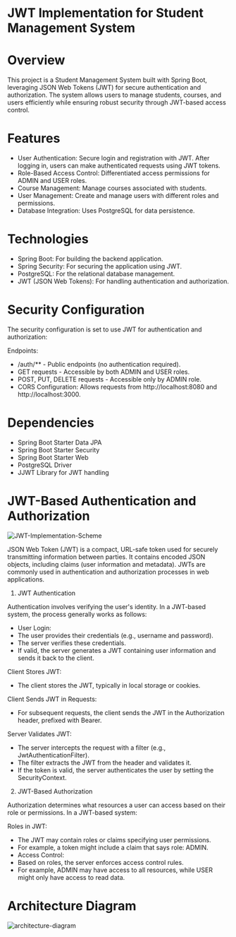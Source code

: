 # JWT Implementation for Student Management System

# Overview

This project is a Student Management System built with Spring Boot, leveraging JSON Web Tokens (JWT) for secure authentication and authorization. The system allows users to manage students, courses, and users efficiently while ensuring robust security through JWT-based access control.


# Features

- User Authentication: Secure login and registration with JWT. After logging in, users can make authenticated requests using JWT tokens.
- Role-Based Access Control: Differentiated access permissions for ADMIN and USER roles.
- Course Management: Manage courses associated with students.
- User Management: Create and manage users with different roles and permissions.
- Database Integration: Uses PostgreSQL for data persistence.


# Technologies

- Spring Boot: For building the backend application.
- Spring Security: For securing the application using JWT.
- PostgreSQL: For the relational database management.
- JWT (JSON Web Tokens): For handling authentication and authorization.



# Security Configuration
The security configuration is set to use JWT for authentication and authorization:

Endpoints:
- /auth/** - Public endpoints (no authentication required).
- GET requests - Accessible by both ADMIN and USER roles.
- POST, PUT, DELETE requests - Accessible only by ADMIN role.
- CORS Configuration: Allows requests from http://localhost:8080 and http://localhost:3000.


# Dependencies

- Spring Boot Starter Data JPA
- Spring Boot Starter Security
- Spring Boot Starter Web
- PostgreSQL Driver
- JJWT Library for JWT handling

# JWT-Based Authentication and Authorization

![JWT-Implementation-Scheme](https://github.com/user-attachments/assets/383fab8f-1c6f-42ac-86bc-617120def68b)


JSON Web Token (JWT) is a compact, URL-safe token used for securely transmitting information between parties. It contains encoded JSON objects, including claims (user information and metadata). JWTs are commonly used in authentication and authorization processes in web applications.

1. JWT Authentication

Authentication involves verifying the user's identity. In a JWT-based system, the process generally works as follows:

- User Login:
- The user provides their credentials (e.g., username and password).
- The server verifies these credentials.
- If valid, the server generates a JWT containing user information and sends it back to the client.

Client Stores JWT:
- The client stores the JWT, typically in local storage or cookies.
  
Client Sends JWT in Requests:
- For subsequent requests, the client sends the JWT in the Authorization header, prefixed with Bearer.
  
Server Validates JWT:
- The server intercepts the request with a filter (e.g., JwtAuthenticationFilter).
- The filter extracts the JWT from the header and validates it.
- If the token is valid, the server authenticates the user by setting the SecurityContext.

2. JWT-Based Authorization

Authorization determines what resources a user can access based on their role or permissions. In a JWT-based system:

Roles in JWT:
- The JWT may contain roles or claims specifying user permissions.
- For example, a token might include a claim that says role: ADMIN.
- Access Control:
- Based on roles, the server enforces access control rules.
- For example, ADMIN may have access to all resources, while USER might only have access to read data.


# Architecture Diagram

![architecture-diagram](https://github.com/user-attachments/assets/20a542fd-cddb-4301-8864-19aab199bdd5)
